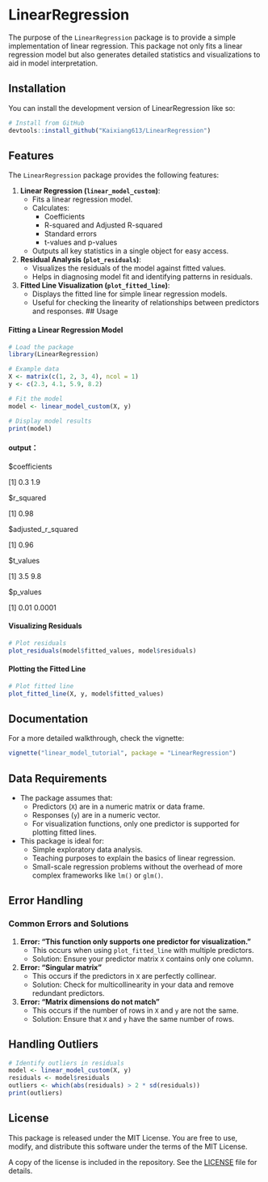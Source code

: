 
<!-- README.md is generated from README.Rmd. Please edit that file -->

# LinearRegression

The purpose of the `LinearRegression` package is to provide a simple
implementation of linear regression. This package not only fits a linear
regression model but also generates detailed statistics and
visualizations to aid in model interpretation.

## Installation

You can install the development version of LinearRegression like so:

``` r
# Install from GitHub 
devtools::install_github("Kaixiang613/LinearRegression")
```

## Features

The `LinearRegression` package provides the following features:

1.  **Linear Regression (`linear_model_custom`)**:
    - Fits a linear regression model.
    - Calculates:
      - Coefficients
      - R-squared and Adjusted R-squared
      - Standard errors
      - t-values and p-values
    - Outputs all key statistics in a single object for easy access.
2.  **Residual Analysis (`plot_residuals`)**:
    - Visualizes the residuals of the model against fitted values.
    - Helps in diagnosing model fit and identifying patterns in
      residuals.
3.  **Fitted Line Visualization (`plot_fitted_line`)**:
    - Displays the fitted line for simple linear regression models.
    - Useful for checking the linearity of relationships between
      predictors and responses. \## Usage

#### Fitting a Linear Regression Model

``` r
# Load the package
library(LinearRegression)

# Example data
X <- matrix(c(1, 2, 3, 4), ncol = 1)
y <- c(2.3, 4.1, 5.9, 8.2)

# Fit the model
model <- linear_model_custom(X, y)

# Display model results
print(model)
```

#### output：

\$coefficients

\[1\] 0.3 1.9

\$r_squared

\[1\] 0.98

\$adjusted_r_squared

\[1\] 0.96

\$t_values

\[1\] 3.5 9.8

\$p_values

\[1\] 0.01 0.0001

#### Visualizing Residuals

``` r
# Plot residuals
plot_residuals(model$fitted_values, model$residuals)
```

#### Plotting the Fitted Line

``` r
# Plot fitted line
plot_fitted_line(X, y, model$fitted_values)
```

## Documentation

For a more detailed walkthrough, check the vignette:

``` r
vignette("linear_model_tutorial", package = "LinearRegression")
```

## Data Requirements

- The package assumes that:
  - Predictors (`X`) are in a numeric matrix or data frame.
  - Responses (`y`) are in a numeric vector.
  - For visualization functions, only one predictor is supported for
    plotting fitted lines.
- This package is ideal for:
  - Simple exploratory data analysis.
  - Teaching purposes to explain the basics of linear regression.
  - Small-scale regression problems without the overhead of more complex
    frameworks like `lm()` or `glm()`.

## Error Handling

### Common Errors and Solutions

1.  **Error: “This function only supports one predictor for
    visualization.”**
    - This occurs when using `plot_fitted_line` with multiple
      predictors.
    - Solution: Ensure your predictor matrix `X` contains only one
      column.
2.  **Error: “Singular matrix”**
    - This occurs if the predictors in `X` are perfectly collinear.
    - Solution: Check for multicollinearity in your data and remove
      redundant predictors.
3.  **Error: “Matrix dimensions do not match”**
    - This occurs if the number of rows in `X` and `y` are not the same.
    - Solution: Ensure that `X` and `y` have the same number of rows.

## Handling Outliers

``` r
# Identify outliers in residuals
model <- linear_model_custom(X, y)
residuals <- model$residuals
outliers <- which(abs(residuals) > 2 * sd(residuals))
print(outliers)
```

## License

This package is released under the MIT License. You are free to use,
modify, and distribute this software under the terms of the MIT License.

A copy of the license is included in the repository. See the
[LICENSE](./LICENSE) file for details.
